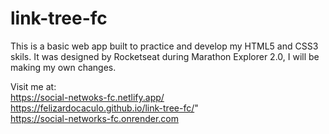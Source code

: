 # link-tree-fc
This is a basic web app  built to practice and develop my HTML5 and CSS3 skils. It was designed by Rocketseat during Marathon Explorer 2.0, I will be making my own changes.


Visit me at:
<br />
https://social-netwoks-fc.netlify.app/
<br />
https://felizardocaculo.github.io/link-tree-fc/"
<br />
https://social-networks-fc.onrender.com
